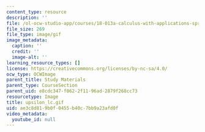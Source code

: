 ```yaml
---
content_type: resource
description: ''
file: /ol-ocw-studio-app/courses/18-013a-calculus-with-applications-spring-2005/ae3c8d819b0f0455b40c7bb9a23afd0f_upsilon_lc.gif
file_size: 269
file_type: image/gif
image_metadata:
  caption: ''
  credit: ''
  image-alt: ''
learning_resource_types: []
license: https://creativecommons.org/licenses/by-nc-sa/4.0/
ocw_type: OCWImage
parent_title: Study Materials
parent_type: CourseSection
parent_uid: e8cdc347-f062-2f11-96ad-2879f268cc73
resourcetype: Image
title: upsilon_lc.gif
uid: ae3c8d81-9b0f-0455-b40c-7bb9a23afd0f
video_metadata:
  youtube_id: null
---
```

